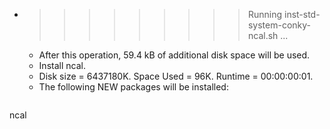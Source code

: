 * >>>>>>>>> Running inst-std-system-conky-ncal.sh ...
  * After this operation, 59.4 kB of additional disk space will be used.
  * Install ncal.
  * Disk size = 6437180K. Space Used = 96K. Runtime = 00:00:00:01.
  * The following NEW packages will be installed:
  ```bash
ncal
  ```

